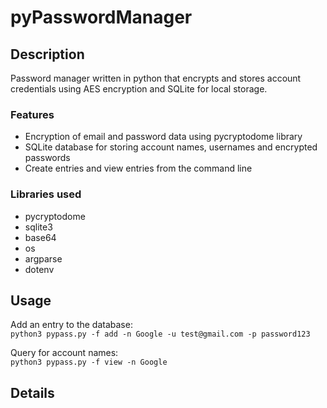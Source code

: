 # pyPasswordManager

## Description

Password manager written in python that encrypts and stores account credentials using AES
encryption and SQLite for local storage.

### Features

* Encryption of email and password data using pycryptodome library
* SQLite database for storing account names, usernames and encrypted passwords
* Create entries and view entries from the command line

### Libraries used

* pycryptodome
* sqlite3
* base64
* os
* argparse
* dotenv

## Usage

Add an entry to the database:\
`python3 pypass.py -f add -n Google -u test@gmail.com -p password123`

Query for account names:\
`python3 pypass.py -f view -n Google`

## Details
